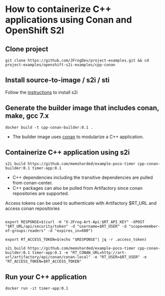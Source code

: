 # How to containerize C++ applications using Conan and OpenShift S2I #

## Clone project ##
``` git clone https://github.com/JFrogDev/project-examples.git && cd project-examples/openshift-s2i-examples/cpp-conan ```

## Install source-to-image / s2i / sti ##
Follow the [instructions](https://github.com/openshift/source-to-image#installation) to install s2i

## Generate the builder image that includes conan, make, gcc 7.x ##
``` docker build -t cpp-conan-builder:0.1 . ```

* The builder image uses [conan](http://docs.conan.io/en/latest/introduction.html) to modularize a C++ application.


## Containerize C++ application using s2i ##
```s2i build https://github.com/memsharded/example-poco-timer cpp-conan-builder:0.1 timer-app:0.1```

* C++ dependencies including the transitive dependencies are pulled from conan-center. 
* C++ packages can also be pulled from Artifactory since conan repositories are supported.

Access tokens can be used to authenticate with Artifactory $RT_URL and access conan repositories


``` 

export RESPONSE=$(curl -H "X-JFrog-Art-Api:$RT_API_KEY" -XPOST "$RT_URL/api/security/token" -d "username=$RT_USER" -d "scope=member-of-groups:readers" -d "expires_in=600")

export RT_ACCESS_TOKEN=$(echo "$RESPONSE"| jq -r .access_token) 

s2i build https://github.com/memsharded/example-poco-timer cpp-conan-builder:0.1 timer-app:0.1 -e "RT_CONAN_URL=http://art-url/artifactory/api/conan/conan-local" -e "RT_USER=$RT_USER" -e "RT_ACCESS_TOKEN=$RT_ACCESS_TOKEN" 

```

## Run your C++ application ##
```docker run -it timer-app:0.1```



